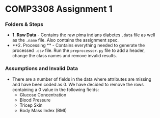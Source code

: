 # COMP3308 Assignment 1

### Folders & Steps
* **1. Raw Data** - Contains the raw pima indians diabetes `.data` file as well as the `.name` file. Also contains the assignment spec.
* **2. Processing ** - Contains everything needed to generate the processed `.csv` file. Run the `preprocessor.py` file to add a header, change the class names and remove invalid results.

### Assumptions and Invalid Data
* There are a number of fields in the data where attributes are missing and have been coded as 0. We have decided to remove the rows containing a 0 value in the following fields:
	* Glucose Concentration
	* Blood Pressure
	* Tricep Skin
	* Body Mass Index (BMI)